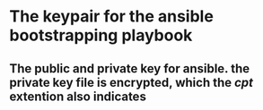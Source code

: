 # The keypair for the ansible bootstrapping playbook

## The public and private key for ansible. the private key file is encrypted, which the _**cpt**_ extention also indicates
